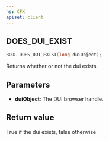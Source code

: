 ```yaml
---
ns: CFX
apiset: client
---
```

## DOES_DUI_EXIST

```c
BOOL DOES_DUI_EXIST(long duiObject);
```

Returns whether or not the dui exists

## Parameters
* **duiObject**: The DUI browser handle.

## Return value
True if the dui exists, false otherwise